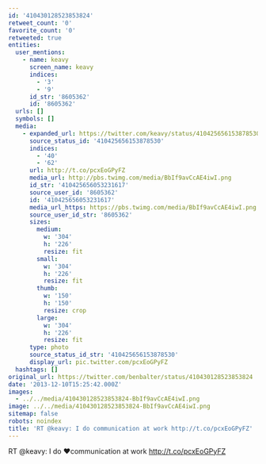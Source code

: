 ```yaml
---
id: '410430128523853824'
retweet_count: '0'
favorite_count: '0'
retweeted: true
entities:
  user_mentions:
    - name: keavy
      screen_name: keavy
      indices:
        - '3'
        - '9'
      id_str: '8605362'
      id: '8605362'
  urls: []
  symbols: []
  media:
    - expanded_url: https://twitter.com/keavy/status/410425656153878530/photo/1
      source_status_id: '410425656153878530'
      indices:
        - '40'
        - '62'
      url: http://t.co/pcxEoGPyFZ
      media_url: http://pbs.twimg.com/media/BbIf9avCcAE4iwI.png
      id_str: '410425656053231617'
      source_user_id: '8605362'
      id: '410425656053231617'
      media_url_https: https://pbs.twimg.com/media/BbIf9avCcAE4iwI.png
      source_user_id_str: '8605362'
      sizes:
        medium:
          w: '304'
          h: '226'
          resize: fit
        small:
          w: '304'
          h: '226'
          resize: fit
        thumb:
          w: '150'
          h: '150'
          resize: crop
        large:
          w: '304'
          h: '226'
          resize: fit
      type: photo
      source_status_id_str: '410425656153878530'
      display_url: pic.twitter.com/pcxEoGPyFZ
  hashtags: []
original_url: https://twitter.com/benbalter/status/410430128523853824
date: '2013-12-10T15:25:42.000Z'
images:
  - ../../media/410430128523853824-BbIf9avCcAE4iwI.png
image: ../../media/410430128523853824-BbIf9avCcAE4iwI.png
sitemap: false
robots: noindex
title: 'RT @keavy: I do communication at work http://t.co/pcxEoGPyFZ'
---
```


RT @keavy: I do ❤️communication at work http://t.co/pcxEoGPyFZ